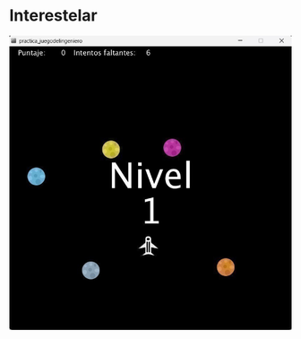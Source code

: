 # Interestelar

<p align="center">
  <img src="https://github.com/justingarciaH/Interestelar/blob/31f85e40176d712ec13f7d4c70f79261f4b3acb0/interestelar_ejemplo.jpg" alt="Interestelar">
</p>

